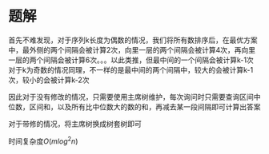 # 题解
首先不难发现，对于序列k长度为偶数的情况，我们将所有数排序后，在最优方案中，最外侧的两个间隔会被计算2次，向里一层的两个间隔会被计算4次，再向里一层的两个间隔会被计算6次。。。以此类推，但最中间的一个间隔会被计算k-1次  
对于k为奇数的情况同理，不一样的是最中间的两个间隔中，较大的会被计算k-1次，较小的会被计算k-2次

因此对于没有修改的情况，只需要使用主席树维护，每次询问时只需要查询区间中位数，区间和，以及所有比中位数大的数的和，再减去某一段间隔即可计算出答案

对于带修的情况，将主席树换成树套树即可

时间复杂度$O(mlog^2n)$